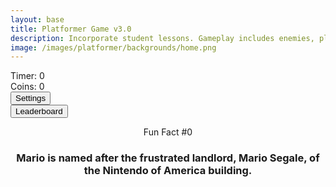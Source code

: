 ```yaml
---
layout: base
title: Platformer Game v3.0
description: Incorporate student lessons. Gameplay includes enemies, platforms, parallax backgrounds, settings with local storage, etc.  This revision introduces Settings, Leaderboard and Multiplayer.
image: /images/platformer/backgrounds/home.png
---
```


<!-- Syle is now located, as of Jan 2024 v2.0, in _sass/minima/dracula/platformer-styles.scss -->

<!-- DOM Settings Panel (sidebar id and div), managed by SettingsContro.js -->
<div id="sidebar" class="sidebar" style="z-index: 9999">
  </div>
  <div id="leaderboardDropDown" class="leaderboardDropDown" style="z-index: 9999">
    <!-- <a href="javascript:void(0)" id="leaderboard-header">&times; Leaderboard</a> -->
  </div>
  
  <!--Audio for Mushroom -->
  <audio id="Mushroom" src="{{site.baseurl}}/assets/audio/Mushroom.mp3" preload="auto"></audio>
  
  <!--Audio for Death of Goomba -->
  <audio id="goombaDeath" src="{{site.baseurl}}/assets/audio/goomba-death.mp3" preload="auto"></audio>
  
  <!--Audio for Jump oF player -->
  <audio id ="PlayerJump" src="{{site.baseurl}}/assets/audio/mario-jump.mp3" preload="auto"></audio>
  
  <!--Audio for death of player -->
  <audio id ="PlayerDeath" src="{{site.baseurl}}/assets/audio/MarioDeath.mp3" preload="auto"></audio>
  
  <!--Audio for coin collection -->
  <audio id ="coin" src="{{site.baseurl}}/assets/audio/coin.mp3" preload="auto"></audio>

<!--Audio for music -->

  <!--Audio for Everlong by Foo Fighters (Winter) -->
  <audio id="everlong" src="{{site.baseurl}}/assets/audio/everlong.mp3" preload="auto"></audio>

<!--Audio for when it hits top of platform -->
  <audio id ="stomp" src="{{site.baseurl}}/assets/audio/stomp2-93279.mp3" preload="auto"></audio>

  <!--Audo for when it hits the sides of platform -->    
  <audio id = "boing" src ="{{site.baseurl}}/assets/audio/boing-101318.mp3" preload="auto"></audio>

  <!--Audo for flushing -->    
  <audio id = "flush" src ="{{site.baseurl}}/assets/audio/toilet-flushing.mp3" preload="auto"></audio>
  
  <!--Audo for laser -->    
  <audio id = "laserSound" src ="{{site.baseurl}}/assets/audio/laser.mp3" preload="auto"></audio>

  <audio id = "laserCharge" src ="{{site.baseurl}}/assets/audio/charging-laser.mp3" preload="auto"></audio>
  
  
  <!-- Wrap both the controls and gameplay in a container div -->
  <div id="canvasContainer">
    <div class="submenu">
      <div id="score">
          Timer: <span id="timeScore">0</span>
      </div>
      <div id="score">
          Coins: <span id="coinScore">0</span>
      </div>
      <div id="gameBegin" hidden>
          <button id="startGame">Start Game</button>
      </div>
      <div id="gameOver" hidden>
          <button id="restartGame">Restart</button>
      </div>
      <div id="settings"> <!-- Controls -->
          <!-- Background controls -->
          <button id="settings-button">Settings</button>
      </div>
      <div id="leaderboard"> <!-- Controls -->
          <button id="leaderboard-button">Leaderboard</button>
      </div>
    </div>
    <!-- JavaScript-generated canvas items are inserted here -->
  </div>
  
  <div id="container">
      <header class="fun_facts">
      <p id="num">Fun Fact #0</p>
      <h3 id="fun_fact">Mario is named after the frustrated landlord, Mario Segale, of the Nintendo of America building.</h3> <!-- want to access later so have id-->
      </header>
    </div>
  
  <footer id="cut-story"></footer>

  <script type="module">
      // Imports to drive game
      import GameSetup from '{{site.baseurl}}/assets/js/platformer/GameSetup.js';
      import GameControl from '{{site.baseurl}}/assets/js/platformer/GameControl.js';
      import SettingsControl from '{{site.baseurl}}/assets/js/platformer/SettingsControl.js';
      import GameEnv from '{{site.baseurl}}/assets/js/platformer/GameEnv.js';
      import Leaderboard from '{{site.baseurl}}/assets/js/platformer/Leaderboard.js';
      import startCutstory from '{{site.baseurl}}/assets/js/platformer/Cutstory.js';;
  

      import RandomEvent from '{{site.baseurl}}/assets/js/platformer/RandomEvent.js';
      /* 
       * ==========================================
       * ========== Game Setup ====================
       * ==========================================
       * Game Setup prepares the Game Levels and Objects
       * 1.) There are one-to-many GameLevels in a Game
       * 2.) Each GameLevel has one-to-many GameObjects
       * ==========================================
      */
  
      // Setup game data, the objects and levels
      GameSetup.initLevels("{{site.baseurl}}");   
      /* 
       * ==========================================
       * ========== Game Control ==================
       * ==========================================
       * Game Control starts the game loop and activates game objects
       * 1.) GameControl cycles through GameLevels
       * 2.) Each GameLevel is on a looping timer, called within the game loop 
       * 3.) The game loop allows the game player (user), to interact with the game objects 
       * 4.) A timer (or score) tracks the time of user interaction within the game
       * ==========================================
      */
  
      // Start the PRIMARY game loop
     GameControl.gameLoop();
  
      /* 
      * ==========================================
      * ========== Settings Control ==============
      * ==========================================
      * Settings Control provides the ability to select game level and change game settings
      * 1.) SettingsControl must be after GameControl, it depends on GameLevels 
      * 2.) GameControl extends and implements LocalStorage to support the persistence of user data
      * 3.) Modifications can be made to User ID, GameSpeed, Gravity, and Invert(ing) screen color
      * ==========================================
      */
  
      // Construct settings sidebar, MVC variable paradigm, and async events to trigger user interaction
      SettingsControl.initialize();
      Leaderboard.initializeLeaderboard();
      startCutstory();
      RandomEvent();
      /* 
       * ==========================================
       *  ========== Event / Listeners =============
       *  ==========================================
       * System Event listeners
       * 1.) Window resize and GameEnv.resize trigger system updates
       * 2.) Most event listeners remain near impacting functions
       * ==========================================
      */
  
      // Game refresh is required when the height and width of the screen are impacted
      window.addEventListener('resize', GameEnv.resize);
  
  </script>
